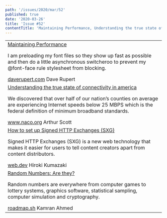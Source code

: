 ```yaml
---
path: '/issues/2020/mar/52'
published: true
date: '2020-03-26'
title: 'Issue #52'
contentTitle: 'Maintaining Performance, Understanding the true state of connectivity in america and How to set up Signed HTTP Exchanges (SXG)...'
---
```


<center>
	<table align="center" border="0" cellspacing="0" width="100%" height="100%" cellpadding="0">
    <tbody>
				<tr>
					<td>
            <div class="issue__content">
              <a href="https://daverupert.com/2020/03/maintaining-performance/" target="_blank" rel="noopener noreferrer">
                <span class="issue__content-title">Maintaining Performance</span>
              </a>
							<p class="issue__content-desc">I am preloading my font files so they show up fast as possible and then do a little asynchronous switcheroo to prevent my @font-face rule stylesheet from blocking.</p>
							<div class="issue__content-info"><a href="https://daverupert.com/2020/03/maintaining-performance/" target="_blank" rel="noopener noreferrer">daverupert.com</a> <span>Dave Rupert</span></div>
						</div>
					</td>
				</tr>
				<tr>
					<td>
            <div class="issue__content">
              <a href="https://www.naco.org/resources/featured/understanding-true-state-connectivity-america" target="_blank" rel="noopener noreferrer">
                <span class="issue__content-title">Understanding the true state of connectivity in america</span>
              </a>
							<p class="issue__content-desc">We discovered that over half of our nation’s counties on average are experiencing Internet speeds below 25 MBPS which is the federal definition of minimum broadband standards.</p>
							<div class="issue__content-info"><a href="https://www.naco.org/resources/featured/understanding-true-state-connectivity-america" target="_blank" rel="noopener noreferrer">www.naco.org</a> <span>Arthur Scott</span></div>
						</div>
					</td>
				</tr>
				<tr>
					<td>
            <div class="issue__content">
              <a href="https://web.dev/how-to-set-up-signed-http-exchanges/" target="_blank" rel="noopener noreferrer">
                <span class="issue__content-title">How to set up Signed HTTP Exchanges (SXG)</span>
              </a>
							<p class="issue__content-desc">Signed HTTP Exchanges (SXG) is a new web technology that makes it easier for users to tell content creators apart from content distributors.</p>
							<div class="issue__content-info"><a href="https://web.dev/how-to-set-up-signed-http-exchanges/" target="_blank" rel="noopener noreferrer">web.dev</a> <span>Hiroki Kumazaki</span></div>
						</div>
					</td>
				</tr>
				<tr>
					<td>
            <div class="issue__content">
              <a href="https://roadmap.sh/guides/random-numbers" target="_blank" rel="noopener noreferrer">
                <span class="issue__content-title">Random Numbers: Are they?</span>
              </a>
							<p class="issue__content-desc">Random numbers are everywhere from computer games to lottery systems, graphics software, statistical sampling, computer simulation and cryptography.</p>
							<div class="issue__content-info"><a href="https://roadmap.sh/guides/random-numbers" target="_blank" rel="noopener noreferrer">roadmap.sh</a> <span>Kamran Ahmed</span></div>
						</div>
					</td>
				</tr></tbody>
  </table>
</center>
